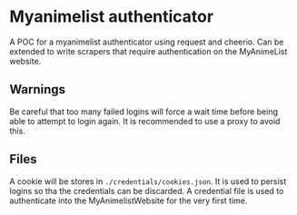 # Myanimelist authenticator

A POC for a myanimelist authenticator using request and cheerio.
Can be extended to write scrapers that require authentication on the MyAnimeList website.

## Warnings

Be careful that too many failed logins will force a wait time before being able to attempt to login again.
It is recommended to use a proxy to avoid this.

## Files

A cookie will be stores in `./credentials/cookies.json`. It is used to persist logins so tha the credentials can be discarded.
A credential file is used to authenticate into the MyAnimelistWebsite for the very first time.
